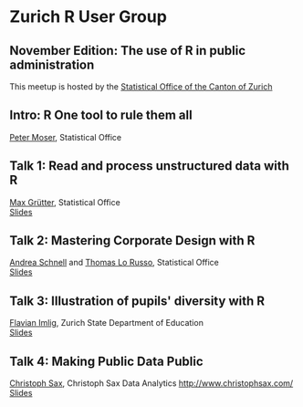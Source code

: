 # Zurich R User Group
## November Edition: The use of R in public administration

This meetup is hosted by the [Statistical Office of the Canton of Zurich](http://statistik.zh.ch/)

## Intro: R One tool to rule them all
[Peter Moser](mailto:peter.moser@statistik.ji.zh.ch), Statistical Office

## Talk 1: Read and process unstructured data with R
[Max Grütter](mailto:max.gruetter@statistik.ji.zh.ch), Statistical Office  
[Slides](https://github.com/statistikZH/RMeetup/blob/master/unstructered_data.pdf)

## Talk 2: Mastering Corporate Design with R
[Andrea Schnell](mailto:andrea.schnell@statistik.ji.zh.ch) and [Thomas Lo Russo](mailto:thomas.lorusso@statistik.ji.zh), Statistical Office  
[Slides](https://schnllr.github.io/Meetup)

## Talk 3: Illustration of pupils' diversity with R
[Flavian Imlig](mailto:flavian.imlig@bi.zh.ch), Zurich State Department of Education  
[Slides](http://prezi.com/ao48t6yeh_vz/?utm_campaign=share&utm_medium=copy&rc=ex0share)


## Talk 4: Making Public Data Public
[Christoph Sax](mailto:christoph@christophsax.com), Christoph Sax Data Analytics http://www.christophsax.com/  
[Slides](http://www.christophsax.com/slides/171107-meetup/slides.html)
 
